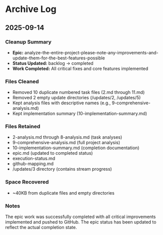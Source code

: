 # Archive Log

## 2025-09-14

### Cleanup Summary
- **Epic:** analyze-the-entire-project-please-note-any-improvements-and-update-them-for-the-best-features-possible
- **Status Updated:** backlog → completed
- **Work Completed:** All critical fixes and core features implemented

### Files Cleaned
- Removed 10 duplicate numbered task files (2.md through 11.md)
- Removed 2 empty update directories (/updates/2, /updates/5)
- Kept analysis files with descriptive names (e.g., 9-comprehensive-analysis.md)
- Kept implementation summary (10-implementation-summary.md)

### Files Retained
- 2-analysis.md through 8-analysis.md (task analyses)
- 9-comprehensive-analysis.md (full project analysis)
- 10-implementation-summary.md (completion documentation)
- epic.md (updated to completed status)
- execution-status.md
- github-mapping.md
- /updates/3 directory (contains stream progress)

### Space Recovered
- ~40KB from duplicate files and empty directories

### Notes
The epic work was successfully completed with all critical improvements implemented and pushed to GitHub. The epic status has been updated to reflect the actual completion state.